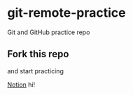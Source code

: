 # git-remote-practice
Git and GitHub practice repo

## Fork this repo
and start practicing


[Notion](https://mercury-elk-50a.notion.site/Git-GitHub-66f13fd84eac42e3958b3138c81c03ee)
hi!
